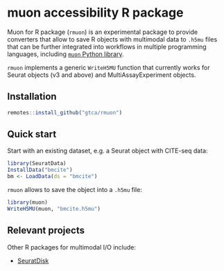 # muon accessibility R package

Muon for R package (`rmuon`) is an experimental package to provide converters that allow to save R objects with multimodal data to `.h5mu` files that can be further integrated into workflows in multiple programming languages, including [`muon` Python library](https://github.com/gtca/muon).

`rmuon` implements a generic `WriteH5MU` function that currently works for Seurat objects (v3 and above) and MultiAssayExperiment objects.

## Installation

```R
remotes::install_github("gtca/rmuon")
```

## Quick start

Start with an existing dataset, e.g. a Seurat object with CITE-seq data:

```R
library(SeuratData)
InstallData("bmcite")
bm <- LoadData(ds = "bmcite")
```
`rmuon` allows to save the object into a `.h5mu` file:

```R
library(muon)
WriteH5MU(muon, "bmcite.h5mu")
```

## Relevant projects

Other R packages for multimodal I/O include:

- [SeuratDisk](https://github.com/mojaveazure/seurat-disk)
